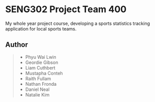 # SENG302 Project Team 400
My whole year project course, developing a sports statistics tracking application for local sports teams.

## Author
> - Phyu Wai Lwin
> - Geordie Gibson
> - Liam Cuthbert
> - Mustapha Conteh
> - Raith Fullam
> - Nathan Fronda
> - Daniel Neal
> - Natalie Kim


